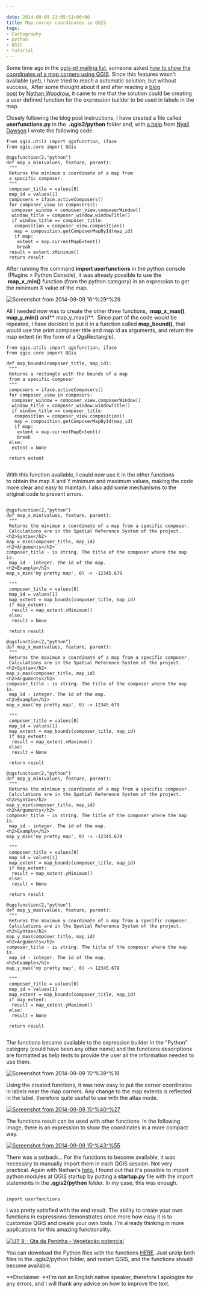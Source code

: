 ```yaml
---

date: 2014-09-09 23:05:51+00:00
title: Map corner coordinates in QGIS
tags:
- Cartography
- python
- QGIS
- tutorial
---
```


Some time ago in the [qgis-pt mailing list](http://osgeo-org.1560.x6.nabble.com/QGIS-pt-f5128248.html), someone asked [how to show the coordinates of a map corners using QGIS](http://osgeo-org.1560.x6.nabble.com/QGIS-Layout-coordenadas-nos-4-cantos-do-mapa-tt5140019.html). Since this features wasn't available (yet), I have tried to reach a automatic solution, but without success,  After some thought about it and after reading a [blog post](http://nathanw.net/2012/11/10/user-defined-expression-functions-for-qgis/) by [Nathan Woodrow](http://nathanw.net/aboutme.html), it came to me that the solution could be creating a user defined function for the expression builder to be used in labels in the map.

Closely following the blog post instructions, I have created a file called **userfunctions.py** in the  **.qgis2/python** folder and, with [a help](http://osgeo-org.1560.x6.nabble.com/How-to-get-Composer-s-name-title-using-Python-td5160691.html) from [Nyall Dawson](http://nyalldawson.net/) I wrote the following code.

```
from qgis.utils import qgsfunction, iface
from qgis.core import QGis

@qgsfunction(2,"python")
def map_x_min(values, feature, parent):
 """
 Returns the minimum x coordinate of a map from
 a specific composer.
 """
 composer_title = values[0]
 map_id = values[1]
 composers = iface.activeComposers()
 for composer_view in composers():
  composer_window = composer_view.composerWindow()
  window_title = composer_window.windowTitle()
  if window_title == composer_title:
   composition = composer_view.composition()
   map = composition.getComposerMapById(map_id)
   if map:
    extent = map.currentMapExtent()
    break
 result = extent.xMinimum()
 return result
``` 

After running the command **import userfunctions** in the python console  (Plugins > Python Console), it was already possible to use the  **map_x_min()** function (from the python category) in an expression to get the minimum X value of the map.

![Screenshot from 2014-09-09 16^%29^%29](/images/2014/09/screenshot-from-2014-09-09-162929.png?w=584)


All I needed now was to create the other three functions,  **map_x_max()**, **map_y_min()** and** map_y_max()**.  Since part of the code would be repeated, I have decided to put it in a function called **map_bound()**, that would use the print composer title and map id as arguments, and return the map extent (in the form of a QgsRectangle).

```
from qgis.utils import qgsfunction, iface
from qgis.core import QGis

def map_bounds(composer_title, map_id):
 """
 Returns a rectangle with the bounds of a map
 from a specific composer
 """
 composers = iface.activeComposers()
 for composer_view in composers:
  composer_window = composer_view.composerWindow()
  window_title = composer_window.windowTitle()
  if window_title == composer_title:
   composition = composer_view.composition()
   map = composition.getComposerMapById(map_id)
   if map:
    extent = map.currentMapExtent()
    break
 else:
  extent = None

 return extent
 
```

With this function available, I could now use it in the other functions to obtain the map X and Y minimum and maximum values, making the code more clear and easy to maintain. I also add some mechanisms to the original code to prevent errors.

```

@qgsfunction(2,"python")
def map_x_min(values, feature, parent):
 """
 Returns the minimum x coordinate of a map from a specific composer.
 Calculations are in the Spatial Reference System of the project.
<h2>Syntax</h2>
map_x_min(composer_title, map_id)
<h2>Arguments</h2>
composer_title - is string. The title of the composer where the map is.
 map_id - integer. The id of the map.
<h2>Example</h2>
map_x_min('my pretty map', 0) -> -12345.679

 """
 composer_title = values[0]
 map_id = values[1]
 map_extent = map_bounds(composer_title, map_id)
 if map_extent:
  result = map_extent.xMinimum()
 else:
  result = None

 return result

@qgsfunction(2,"python")
def map_x_max(values, feature, parent):
 """
 Returns the maximum x coordinate of a map from a specific composer.
 Calculations are in the Spatial Reference System of the project.
<h2>Syntax</h2>
map_x_max(composer_title, map_id)
<h2>Arguments</h2>
composer_title - is string. The title of the composer where the map is.
 map_id - integer. The id of the map.
<h2>Example</h2>
map_x_max('my pretty map', 0) -> 12345.679

 """
 composer_title = values[0]
 map_id = values[1]
 map_extent = map_bounds(composer_title, map_id)
 if map_extent:
  result = map_extent.xMaximum()
 else:
  result = None

 return result

@qgsfunction(2,"python")
def map_y_min(values, feature, parent):
 """
 Returns the minimum y coordinate of a map from a specific composer.
 Calculations are in the Spatial Reference System of the project.
<h2>Syntax</h2>
map_y_min(composer_title, map_id)
<h2>Arguments</h2>
composer_title - is string. The title of the composer where the map is.
 map_id - integer. The id of the map.
<h2>Example</h2>
map_y_min('my pretty map', 0) -> -12345.679

 """
 composer_title = values[0]
 map_id = values[1]
 map_extent = map_bounds(composer_title, map_id)
 if map_extent:
  result = map_extent.yMinimum()
 else:
  result = None

 return result

@qgsfunction(2,"python")
def map_y_max(values, feature, parent):
 """
 Returns the maximum y coordinate of a map from a specific composer.
 Calculations are in the Spatial Reference System of the project.
<h2>Syntax</h2>
map_y_max(composer_title, map_id)
<h2>Arguments</h2>
composer_title - is string. The title of the composer where the map is.
 map_id - integer. The id of the map.
<h2>Example</h2>
map_y_max('my pretty map', 0) -> 12345.679

 """
 composer_title = values[0]
 map_id = values[1]
 map_extent = map_bounds(composer_title, map_id)
 if map_extent:
  result = map_extent.yMaximum()
 else:
  result = None

 return result
 
```

The functions became available to the expression builder in the "Python" category (could have been any other name) and the functions descriptions are formatted as help texts to provide the user all the information needed to use them.

![Screenshot from 2014-09-09 15^%39^%19](/images/2014/09/screenshot-from-2014-09-09-153919.png?w=584)


Using the created functions, it was now easy to put the corner coordinates in labels near the map corners. Any change to the map extents is reflected in the label, therefore quite useful to use with the atlas mode.

[![Screenshot from 2014-09-09 15^%40^%27](/images/2014/09/screenshot-from-2014-09-09-154027.png?w=584)
](/images/2014/09/screenshot-from-2014-09-09-154027.png)

The functions result can be used with other functions. In the following image, there is an expression to show the coordinates in a more compact way.

[![Screenshot from 2014-09-09 15^%43^%55](/images/2014/09/screenshot-from-2014-09-09-154355.png?w=584)
](/images/2014/09/screenshot-from-2014-09-09-154355.png)

There was a setback... For the functions to become available, it was necessary to manually import them in each QGIS session. Not very practical. Again with Nathan's [help](http://osgeo-org.1560.x6.nabble.com/How-to-import-a-user-defined-expression-functions-on-QGIS-start-up-td5159062.html), I found out that it's possible to import python modules at QGIS startup by putting a **startup.py** file with the import statements in the **.qgis2/python** folder. In my case, this was enough.

```

import userfunctions

```

I was pretty satisfied with the end result. The ability to create your own functions in expressions demonstrates once more how easy it is to customize QGIS and create your own tools. I'm already thinking in more applications for this amazing functionality.

[![UT 9 - Qta da Peninha - Vegetação potencial](/images/2014/09/ut-9-qta-da-peninha-vegetac3a7c3a3o-potencial.jpg?w=584)
](/images/2014/09/ut-9-qta-da-peninha-vegetac3a7c3a3o-potencial.jpg)

You can download the Python files with the functions [HERE](https://www.dropbox.com/s/b0ejc7216eboach/user_functions.zip?dl=0). Just unzip both files to the .qgis2/python folder, and restart QGIS, and the functions should become available.

**Disclaimer: **I'm not an English native speaker, therefore I apologize for any errors, and I will thank any advice on how to improve the text.
